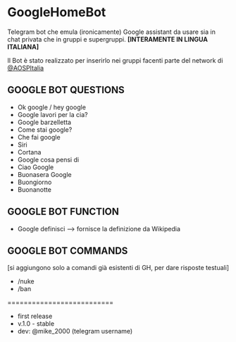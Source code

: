 # GoogleHomeBot
Telegram bot che emula (ironicamente) Google assistant da usare sia in chat privata che in gruppi e supergruppi.
**[INTERAMENTE IN LINGUA ITALIANA]**

Il Bot è stato realizzato per inserirlo nei gruppi facenti parte del network di [@AOSPItalia](https://t.me/AOSPItalia)




## GOOGLE BOT QUESTIONS

- Ok google / hey google
- Google lavori per la cia?
- Google barzelletta
- Come stai google?
- Che fai google
- Siri
- Cortana
- Google cosa pensi di <nome> 
- Ciao Google
- Buonasera Google
- Buongiorno 
- Buonanotte


## GOOGLE BOT FUNCTION

- Google definisci <nome> --> fornisce la definizione da Wikipedia


## GOOGLE BOT COMMANDS

[si aggiungono solo a 
comandi già esistenti 
di GH, per dare risposte
testuali]

- /nuke
- /ban

==========================

- first release
- v.1.0 - stable
- dev: @mike_2000 (telegram username)

